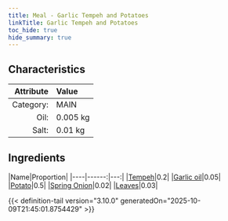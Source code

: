```yaml
---
title: Meal - Garlic Tempeh and Potatoes
linkTitle: Garlic Tempeh and Potatoes
toc_hide: true
hide_summary: true
---
```

<!-- This is generated by the MarsSim HelpGenertor, do not edit. -->


## Characteristics

| Attribute   | Value |
|--------:|:------|
|Category:|MAIN|
|Oil:|0.005 kg|
|Salt:|0.01 kg|

## Ingredients

|Name|Proportion|
|----|------:|---:|
|[Tempeh](/docs/definitions/resource/tempeh)|0.2|
|[Garlic oil](/docs/definitions/resource/garlic-oil)|0.05|
|[Potato](/docs/definitions/resource/potato)|0.5|
|[Spring Onion](/docs/definitions/resource/spring-onion)|0.02|
|[Leaves](/docs/definitions/resource/leaves)|0.03|




{{< definition-tail version="3.10.0" generatedOn="2025-10-09T21:45:01.8754429" >}}

